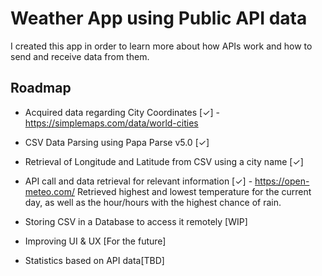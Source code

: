 # Weather App using Public API data

I created this app in order to learn more about how APIs work and how to send and receive data from them.


## Roadmap

- Acquired data regarding City Coordinates [✓] - https://simplemaps.com/data/world-cities

- CSV Data Parsing using Papa Parse v5.0 [✓]

- Retrieval of Longitude and Latitude from CSV using a city name [✓]

- API call and data retrieval for relevant information [✓] - https://open-meteo.com/
  Retrieved highest and lowest temperature for the current day, as well as the hour/hours with the highest chance of rain.

- Storing CSV in a Database to access it remotely [WIP]

- Improving UI & UX [For the future]

- Statistics based on API data[TBD]
